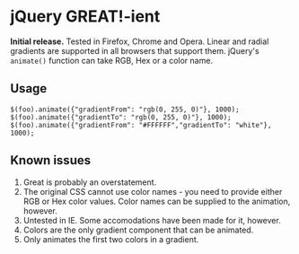 # jQuery GREAT!-ient #

**Initial release.**  Tested in Firefox, Chrome and Opera.  Linear and radial gradients are supported in all browsers that support them.  jQuery's `animate()` function can take RGB, Hex or a color name.

## Usage ##
    $(foo).animate({"gradientFrom": "rgb(0, 255, 0)"}, 1000);
    $(foo).animate({"gradientTo": "rgb(0, 255, 0)"}, 1000);
    $(foo).animate({"gradientFrom": "#FFFFFF","gradientTo": "white"}, 1000);

## Known issues ##
1. Great is probably an overstatement.
2. The original CSS cannot use color names - you need to provide either RGB or Hex color values.  Color names can be supplied to the animation, however.
3. Untested in IE.  Some accomodations have been made for it, however.
4. Colors are the only gradient component that can be animated.
5. Only animates the first two colors in a gradient.
